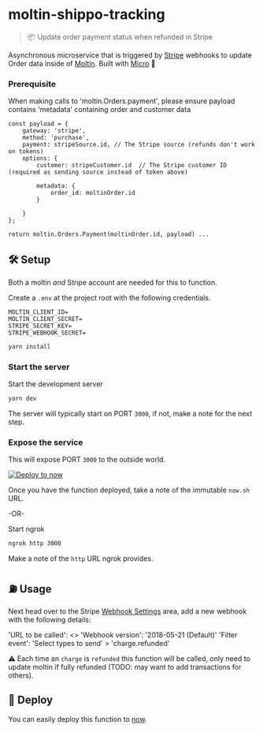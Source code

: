# moltin-shippo-tracking

> 📦 Update order payment status when refunded in Stripe

Asynchronous microservice that is triggered by [Stripe](https://stripe.com) webhooks to update Order data inside of [Moltin](https://moltin.com). Built with [Micro](https://github.com/zeit/micro) 🤩

### Prerequisite

When making calls to 'moltin.Orders.payment', please ensure payload contains 'metadata' containing order and customer data

```
const payload = {
    gateway: 'stripe',
    method: 'purchase',
    payment: stripeSource.id, // The Stripe source (refunds don't work on tokens)
    options: {
        customer: stripeCustomer.id  // The Stripe customer ID (required as sending source instead of token above)
```
            metadata: {
                order_id: moltinOrder.id
            }
```
    }
};

return moltin.Orders.Payment(moltinOrder.id, payload) ...
```

## 🛠 Setup

Both a moltin _and_ Stripe account are needed for this to function.

Create a `.env` at the project root with the following credentials.

```dosini
MOLTIN_CLIENT_ID=
MOLTIN_CLIENT_SECRET=
STRIPE_SECRET_KEY=
STRIPE_WEBHOOK_SECRET=
```

```bash
yarn install
```

### Start the server

Start the development server

```bash
yarn dev
```

The server will typically start on PORT `3000`, if not, make a note for the next step.


### Expose the service

This will expose PORT `3000` to the outside world. 

[![Deploy to now](https://deploy.now.sh/static/button.svg)](https://deploy.now.sh/?repo=https://github.com/uniquelyparticular/sync-stripe-to-moltin&env=MOLTIN_CLIENT_ID&env=MOLTIN_SECRET_KEY&env=SHIPPO_PRIVATE_KEY&env=MOLTIN_WEBHOOK_SECRET)

Once you have the function deployed, take a note of the immutable `now.sh` URL.


-OR-


Start ngrok
```bash
ngrok http 3000
```

Make a note of the `http` URL ngrok provides.

## ⛽️ Usage
Next head over to the Stripe [Webhook Settings](https://dashboard.stripe.com/account/webhooks) area, add a new webhook with the following details:

'URL to be called': <<ngrok URL or now.sh URL>>
'Webhook version': '2018-05-21 (Default)'
'Filter event': 'Select types to send' > 'charge.refunded'

⚠️ Each time an `charge` is `refunded` this function will be called, only need to update moltin if fully refunded (TODO: may want to add transactions for others).

## 🚀 Deploy

You can easily deploy this function to [now](https://now.sh).
